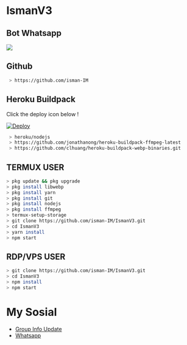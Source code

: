 # IsmanV3
## Bot Whatsapp

<p align="center">
	<img src="https://telegra.ph/file/c7678f1c322c7bd014fce.jpg" style="margin-left: auto;margin-right: auto;display: block;">
</p>

## Github
```bash
 > https://github.com/isman-IM
```

## Heroku Buildpack

Click the deploy icon below !

[![Deploy](https://www.herokucdn.com/deploy/button.svg)](https://heroku.com/deploy?template=https://github.com/isman-IM/IsmanV3)

```bash
 > heroku/nodejs
 > https://github.com/jonathanong/heroku-buildpack-ffmpeg-latest
 > https://github.com/clhuang/heroku-buildpack-webp-binaries.git
```

## TERMUX USER
```bash
> pkg update && pkg upgrade
> pkg install libwebp
> pkg install yarn
> pkg install git
> pkg install nodejs
> pkg install ffmpeg
> termux-setup-storage
> git clone https://github.com/isman-IM/IsmanV3.git
> cd IsmanV3
> yarn install
> npm start
```

## RDP/VPS USER
```bash 
> git clone https://github.com/isman-IM/IsmanV3.git
> cd IsmanV3
> npm install
> npm start
```

# My Sosial
- [Group Info Update](https://chat.whatsapp.com/I9lQWN2EoUU3nLTC0TriJO)
- [Whatsapp ](https://wa.me/6282237949722)
